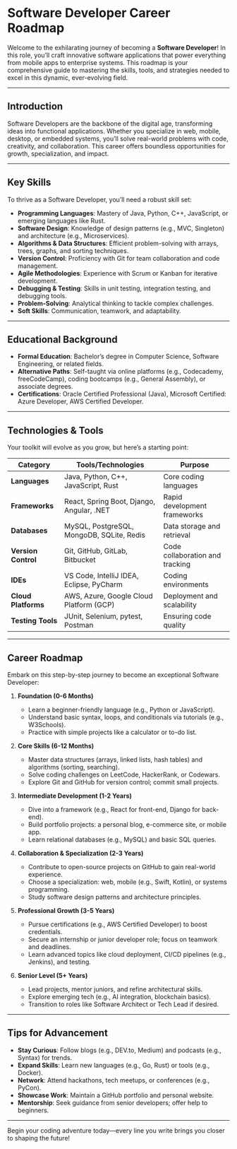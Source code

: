 # Software Developer Career Roadmap

Welcome to the exhilarating journey of becoming a **Software Developer**! In this role, you’ll craft innovative software applications that power everything from mobile apps to enterprise systems. This roadmap is your comprehensive guide to mastering the skills, tools, and strategies needed to excel in this dynamic, ever-evolving field.

---

## Introduction
Software Developers are the backbone of the digital age, transforming ideas into functional applications. Whether you specialize in web, mobile, desktop, or embedded systems, you’ll solve real-world problems with code, creativity, and collaboration. This career offers boundless opportunities for growth, specialization, and impact.

---

## Key Skills
To thrive as a Software Developer, you’ll need a robust skill set:
- **Programming Languages**: Mastery of Java, Python, C++, JavaScript, or emerging languages like Rust.
- **Software Design**: Knowledge of design patterns (e.g., MVC, Singleton) and architecture (e.g., Microservices).
- **Algorithms & Data Structures**: Efficient problem-solving with arrays, trees, graphs, and sorting techniques.
- **Version Control**: Proficiency with Git for team collaboration and code management.
- **Agile Methodologies**: Experience with Scrum or Kanban for iterative development.
- **Debugging & Testing**: Skills in unit testing, integration testing, and debugging tools.
- **Problem-Solving**: Analytical thinking to tackle complex challenges.
- **Soft Skills**: Communication, teamwork, and adaptability.

---

## Educational Background
- **Formal Education**: Bachelor’s degree in Computer Science, Software Engineering, or related fields.
- **Alternative Paths**: Self-taught via online platforms (e.g., Codecademy, freeCodeCamp), coding bootcamps (e.g., General Assembly), or associate degrees.
- **Certifications**: Oracle Certified Professional (Java), Microsoft Certified: Azure Developer, AWS Certified Developer.

---

## Technologies & Tools
Your toolkit will evolve as you grow, but here’s a starting point:

| **Category**         | **Tools/Technologies**                         | **Purpose**                        |
|----------------------|------------------------------------------------|------------------------------------|
| **Languages**        | Java, Python, C++, JavaScript, Rust            | Core coding languages             |
| **Frameworks**       | React, Spring Boot, Django, Angular, .NET      | Rapid development frameworks      |
| **Databases**        | MySQL, PostgreSQL, MongoDB, SQLite, Redis      | Data storage and retrieval        |
| **Version Control**  | Git, GitHub, GitLab, Bitbucket                 | Code collaboration and tracking   |
| **IDEs**             | VS Code, IntelliJ IDEA, Eclipse, PyCharm       | Coding environments               |
| **Cloud Platforms**  | AWS, Azure, Google Cloud Platform (GCP)        | Deployment and scalability        |
| **Testing Tools**    | JUnit, Selenium, pytest, Postman               | Ensuring code quality             |

---

## Career Roadmap
Embark on this step-by-step journey to become an exceptional Software Developer:
1. **Foundation (0-6 Months)**  
   - Learn a beginner-friendly language (e.g., Python or JavaScript).  
   - Understand basic syntax, loops, and conditionals via tutorials (e.g., W3Schools).  
   - Practice with simple projects like a calculator or to-do list.  

2. **Core Skills (6-12 Months)**  
   - Master data structures (arrays, linked lists, hash tables) and algorithms (sorting, searching).  
   - Solve coding challenges on LeetCode, HackerRank, or Codewars.  
   - Explore Git and GitHub for version control; commit small projects.  

3. **Intermediate Development (1-2 Years)**  
   - Dive into a framework (e.g., React for front-end, Django for back-end).  
   - Build portfolio projects: a personal blog, e-commerce site, or mobile app.  
   - Learn relational databases (e.g., MySQL) and basic SQL queries.  

4. **Collaboration & Specialization (2-3 Years)**  
   - Contribute to open-source projects on GitHub to gain real-world experience.  
   - Choose a specialization: web, mobile (e.g., Swift, Kotlin), or systems programming.  
   - Study software design patterns and architecture principles.  

5. **Professional Growth (3-5 Years)**  
   - Pursue certifications (e.g., AWS Certified Developer) to boost credentials.  
   - Secure an internship or junior developer role; focus on teamwork and deadlines.  
   - Learn advanced topics like cloud deployment, CI/CD pipelines (e.g., Jenkins), and testing.  

6. **Senior Level (5+ Years)**  
   - Lead projects, mentor juniors, and refine architectural skills.  
   - Explore emerging tech (e.g., AI integration, blockchain basics).  
   - Transition to roles like Software Architect or Tech Lead if desired.

---

## Tips for Advancement
- **Stay Curious**: Follow blogs (e.g., DEV.to, Medium) and podcasts (e.g., Syntax) for trends.  
- **Expand Skills**: Learn new languages (e.g., Go, Rust) or tools (e.g., Docker).  
- **Network**: Attend hackathons, tech meetups, or conferences (e.g., PyCon).  
- **Showcase Work**: Maintain a GitHub portfolio and personal website.  
- **Mentorship**: Seek guidance from senior developers; offer help to beginners.

---

Begin your coding adventure today—every line you write brings you closer to shaping the future!